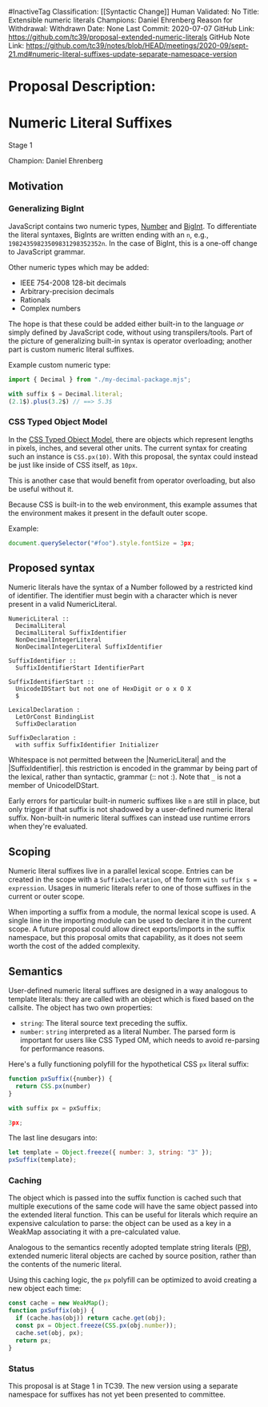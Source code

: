 #InactiveTag
Classification: [[Syntactic Change]]
Human Validated: No
Title: Extensible numeric literals
Champions: Daniel Ehrenberg
Reason for Withdrawal: Withdrawn
Date: None
Last Commit: 2020-07-07
GitHub Link: https://github.com/tc39/proposal-extended-numeric-literals
GitHub Note Link: https://github.com/tc39/notes/blob/HEAD/meetings/2020-09/sept-21.md#numeric-literal-suffixes-update-separate-namespace-version

# Proposal Description:
# Numeric Literal Suffixes

Stage 1

Champion: Daniel Ehrenberg

## Motivation

### Generalizing BigInt

JavaScript contains two numeric types, [Number](https://developer.mozilla.org/en-US/docs/Web/JavaScript/Reference/Global_Objects/Number) and [BigInt](https://github.com/tc39/proposal-bigint). To differentiate the literal syntaxes, BigInts are written ending with an `n`, e.g., `19824359823509831298352352n`. In the case of BigInt, this is a one-off change to JavaScript grammar.

Other numeric types which may be added:
- IEEE 754-2008 128-bit decimals
- Arbitrary-precision decimals
- Rationals
- Complex numbers

The hope is that these could be added either built-in to the language *or* simply defined by JavaScript code, without using transpilers/tools. Part of the picture of generalizing built-in syntax is operator overloading; another part is custom numeric literal suffixes.

Example custom numeric type:

```js
import { Decimal } from "./my-decimal-package.mjs";

with suffix $ = Decimal.literal;
(2.1$).plus(3.2$) // ==> 5.3$
```

### CSS Typed Object Model

In the [CSS Typed Object Model](https://drafts.css-houdini.org/css-typed-om/#numeric-factory), there are objects which represent lengths in pixels, inches, and several other units. The current syntax for creating such an instance is `CSS.px(10)`. With this proposal, the syntax could instead be just like inside of CSS itself, as `10px`.

This is another case that would benefit from operator overloading, but also be useful without it.

Because CSS is built-in to the web environment, this example assumes that the environment makes it present in the default outer scope.

Example:

```js
document.querySelector("#foo").style.fontSize = 3px;
```

## Proposed syntax

Numeric literals have the syntax of a Number followed by a restricted kind of identifier. The identifier must begin with a character which is never present in a valid NumericLiteral.

```
NumericLiteral ::
  DecimalLiteral
  DecimalLiteral SuffixIdentifier
  NonDecimalIntegerLiteral
  NonDecimalIntegerLiteral SuffixIdentifier

SuffixIdentifier ::
  SuffixIdentifierStart IdentifierPart

SuffixIdentifierStart ::
  UnicodeIDStart but not one of HexDigit or o x O X
  $

LexicalDeclaration :
  LetOrConst BindingList
  SuffixDeclaration

SuffixDeclaration :
  with suffix SuffixIdentifier Initializer
```

Whitespace is not permitted between the |NumericLiteral| and the |SuffixIdentifier|. this restriction is encoded in the grammar by being part of the lexical, rather than syntactic, grammar (:: not :). Note that `_` is not a member of UnicodeIDStart.

Early errors for particular built-in numeric suffixes like `n` are still in place, but only trigger if that suffix is not shadowed by a user-defined numeric literal suffix. Non-built-in numeric literal suffixes can instead use runtime errors when they're evaluated.

## Scoping

Numeric literal suffixes live in a parallel lexical scope. Entries can be created in the scope with a `SuffixDeclaration`, of the form `with suffix s = expression`. Usages in numeric literals refer to one of those suffixes in the current or outer scope.

When importing a suffix from a module, the normal lexical scope is used. A single line in the importing module can be used to declare it in the current scope. A future proposal could allow direct exports/imports in the suffix namespace, but this proposal omits that capability, as it does not seem worth the cost of the added complexity.

## Semantics

User-defined numeric literal suffixes are designed in a way analogous to template literals: they are called with an object which is fixed based on the callsite. The object has two own properties:
- `string`: The literal source text preceding the suffix.
- `number`: `string` interpreted as a literal Number. The parsed form is important for users like CSS Typed OM, which needs to avoid re-parsing for performance reasons.

Here's a fully functioning polyfill for the hypothetical CSS `px` literal suffix:

```js
function pxSuffix({number}) {
  return CSS.px(number)
}

with suffix px = pxSuffix;

3px;
```

The last line desugars into:

```js
let template = Object.freeze({ number: 3, string: "3" });
pxSuffix(template);
```

### Caching

The object which is passed into the suffix function is cached such that multiple executions of the same code will have the same object passed into the extended literal function. This can be useful for literals which require an expensive calculation to parse: the object can be used as a key in a WeakMap associating it with a pre-calculated value.

Analogous to the semantics recently adopted template string literals ([PR](https://github.com/tc39/ecma262/pull/890)), extended numeric literal objects are cached by source position, rather than the contents of the numeric literal.

Using this caching logic, the `px` polyfill can be optimized to avoid creating a new object each time:

```js
const cache = new WeakMap();
function pxSuffix(obj) {
  if (cache.has(obj)) return cache.get(obj);
  const px = Object.freeze(CSS.px(obj.number));
  cache.set(obj, px);
  return px;
}
```

### Status

This proposal is at Stage 1 in TC39. The new version using a separate namespace for suffixes has not yet been presented to committee.

